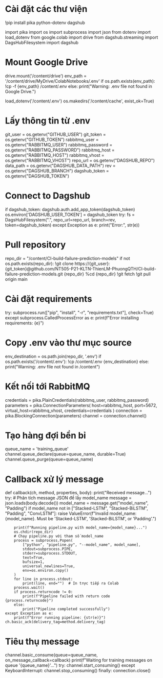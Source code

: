 # Cài đặt các thư viện
!pip install pika python-dotenv dagshub

import pika
import os
import subprocess
import json
from dotenv import load_dotenv
from google.colab import drive
from dagshub.streaming import DagsHubFilesystem
import dagshub

# Mount Google Drive
drive.mount('/content/drive')
env_path = '/content/drive/MyDrive/ColabNotebooks/.env'
if os.path.exists(env_path):
    !cp -f {env_path} /content/.env
else:
    print("Warning: .env file not found in Google Drive.")

load_dotenv('/content/.env')
os.makedirs('/content/cache', exist_ok=True)

# Lấy thông tin từ .env
git_user = os.getenv("GITHUB_USER")
git_token = os.getenv("GITHUB_TOKEN")
rabbitmq_user = os.getenv("RABBITMQ_USER")
rabbitmq_password = os.getenv("RABBITMQ_PASSWORD")
rabbitmq_host = os.getenv("RABBITMQ_HOST")
rabbitmq_vhost = os.getenv("RABBITMQ_VHOST")
repo_url = os.getenv("DAGSHUB_REPO")
data_path = os.getenv("DAGSHUB_DATA_PATH")
rev = os.getenv("DAGSHUB_BRANCH")
dagshub_token = os.getenv("DAGSHUB_TOKEN")

# Connect to Dagshub
if dagshub_token:
    dagshub.auth.add_app_token(dagshub_token)
    os.environ['DAGSHUB_USER_TOKEN'] = dagshub_token
try:
    fs = DagsHubFilesystem(".", repo_url=repo_url, branch=rev, token=dagshub_token)
except Exception as e:
    print("Error:", str(e))

# Pull repository
repo_dir = "/content/CI-build-failure-prediction-models"
if not os.path.exists(repo_dir):
    !git clone https://{git_user}:{git_token}@github.com/NT505-P21-KLTN-ThienLM-PhuongQTH/CI-build-failure-prediction-models.git {repo_dir}
%cd {repo_dir}
!git fetch
!git pull origin main

# Cài đặt requirements
try:
    subprocess.run(["pip", "install", "-r", "requirements.txt"], check=True)
except subprocess.CalledProcessError as e:
    print(f"Error installing requirements: {e}")

# Copy .env vào thư mục source
env_destination = os.path.join(repo_dir, '.env')
if os.path.exists('/content/.env'):
    !cp /content/.env {env_destination}
else:
    print("Warning: .env file not found in /content")

# Kết nối tới RabbitMQ
credentials = pika.PlainCredentials(rabbitmq_user, rabbitmq_password)
parameters = pika.ConnectionParameters(
    host=rabbitmq_host,
    port=5672,
    virtual_host=rabbitmq_vhost,
    credentials=credentials
)
connection = pika.BlockingConnection(parameters)
channel = connection.channel()

# Tạo hàng đợi bền bỉ
queue_name = 'training_queue'
channel.queue_declare(queue=queue_name, durable=True)
channel.queue_purge(queue=queue_name)

# Callback xử lý message
def callback(ch, method, properties, body):
    print("Received message...")
    try:
        # Phân tích message JSON để lấy model_name
        message = json.loads(body.decode())
        model_name = message.get("model_name", "Padding")
        if model_name not in ["Stacked-LSTM", "Stacked-BiLSTM", "Padding", "ConvLSTM"]:
            raise ValueError(f"Invalid model_name: {model_name}. Must be 'Stacked-LSTM', 'Stacked-BiLSTM', or 'Padding'.")

        print(f"Running pipeline.py with model_name={model_name}...")
        os.chdir(repo_dir)
        # Chạy pipeline.py với tham số model_name
        process = subprocess.Popen(
            ["python", "pipeline.py", "--model_name", model_name],
            stdout=subprocess.PIPE,
            stderr=subprocess.STDOUT,
            text=True,
            bufsize=1,
            universal_newlines=True,
            env=os.environ.copy()
        )
        for line in process.stdout:
            print(line, end="")  # In trực tiếp ra Colab
        process.wait()
        if process.returncode != 0:
            print(f"Pipeline failed with return code {process.returncode}")
        else:
            print("Pipeline completed successfully")
    except Exception as e:
        print(f"Error running pipeline: {str(e)}")
    ch.basic_ack(delivery_tag=method.delivery_tag)

# Tiêu thụ message
channel.basic_consume(queue=queue_name, on_message_callback=callback)
print(f"Waiting for training messages on queue '{queue_name}'...")
try:
    channel.start_consuming()
except KeyboardInterrupt:
    channel.stop_consuming()
finally:
    connection.close()